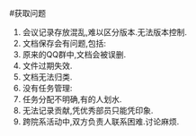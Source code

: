 #获取问题
1. 会议记录存放混乱,难以区分版本.无法版本控制.
1. 文档保存会有问题,包括:
1. 原来的QQ群中,文档会被误删.
1. 文件过期失效.
1. 文档无法归类.
1. 没有任务管理:
1. 任务分配不明确,有的人划水.
1. 无法记录贡献,凭优秀部员只能凭印象.
1. 跨院系活动中,双方负责人联系困难.讨论麻烦.
